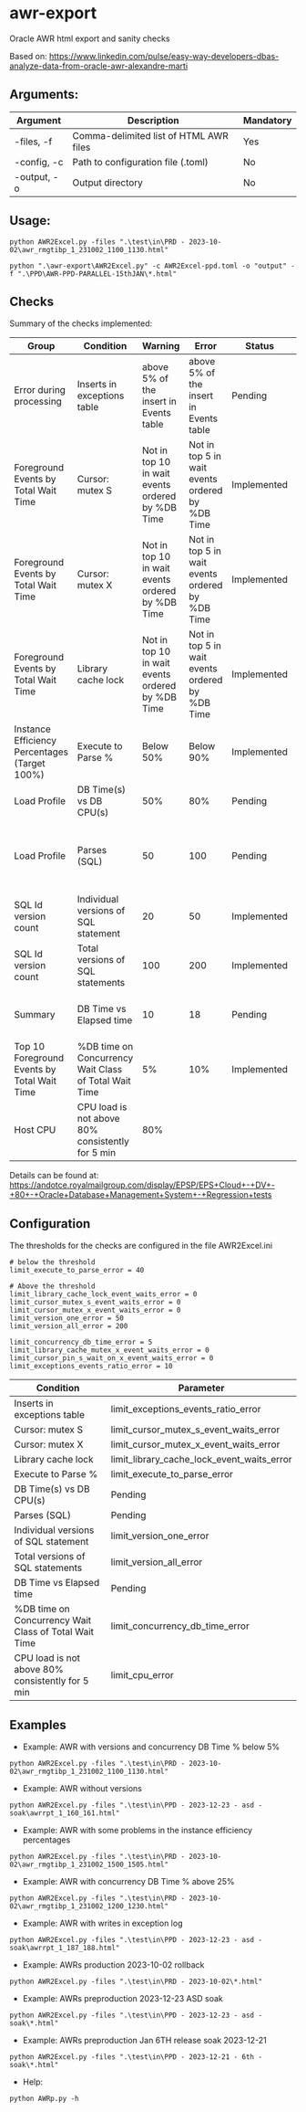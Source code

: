 # awr-export
Oracle AWR html export and sanity checks

Based on: https://www.linkedin.com/pulse/easy-way-developers-dbas-analyze-data-from-oracle-awr-alexandre-marti

## Arguments:
| Argument    | Description                            | Mandatory |
|-------------|----------------------------------------|-----------|
| -files, -f  | Comma-delimited list of HTML AWR files | Yes       |
| -config, -c | Path to configuration file (.toml)     | No        |
| -output, -o | Output directory                       | No        |


## Usage:
```commandline
python AWR2Excel.py -files ".\test\in\PRD - 2023-10-02\awr_rmgtibp_1_231002_1100_1130.html"
```

```commandline
python ".\awr-export\AWR2Excel.py" -c AWR2Excel-ppd.toml -o "output" -f ".\PPD\AWR-PPD-PARALLEL-15thJAN\*.html"
```

## Checks
Summary of the checks implemented:

| **Group**                                     | **Condition**                                         | **Warning**                                      | **Error**                                       | **Status**  | **Comment**                                       |
|-----------------------------------------------|-------------------------------------------------------|--------------------------------------------------|-------------------------------------------------|-------------|---------------------------------------------------|
| Error during processing                       | Inserts in exceptions table                           | above 5% of the insert in Events table           | above 5% of the insert in Events table          | Pending     | Working on it but not part of ASD RCA             |
| Foreground Events by Total Wait Time          | Cursor: mutex S                                       | Not in top 10 in wait events ordered by %DB Time | Not in top 5 in wait events ordered by %DB Time | Implemented |                                                   |
| Foreground Events by Total Wait Time          | Cursor: mutex X                                       | Not in top 10 in wait events ordered by %DB Time | Not in top 5 in wait events ordered by %DB Time | Implemented |                                                   |
| Foreground Events by Total Wait Time          | Library cache lock                                    | Not in top 10 in wait events ordered by %DB Time | Not in top 5 in wait events ordered by %DB Time | Implemented |                                                   |
| Instance Efficiency Percentages (Target 100%) | Execute to Parse %                                    | Below 50%                                        | Below 90%                                       | Implemented |                                                   |
| Load Profile                                  | DB Time(s) vs DB CPU(s)                               | 50%                                              | 80%                                             | Pending     | Working on it                                     |
| Load Profile                                  | Parses (SQL)                                          | 50                                               | 100                                             | Pending     | Parses already checked in %DB time on concurrency |
| SQL Id version count                          | Individual versions of SQL statement                  | 20                                               | 50                                              | Implemented |                                                   |
| SQL Id version count                          | Total versions of SQL statements                      | 100                                              | 200                                             | Implemented |                                                   |
| Summary                                       | DB Time vs Elapsed time                               | 10                                               | 18                                              | Pending     | Similar to DB Time(s) vs DB CPU(s)                |
| Top 10 Foreground Events by Total Wait Time   | %DB time on Concurrency Wait Class of Total Wait Time | 5%                                               | 10%                                             | Implemented |                                                   |
| Host CPU                                      | CPU load is not above 80% consistently for 5 min      | 80%                                              |                                                 |             |                                                   |

Details can be found at: https://andotce.royalmailgroup.com/display/EPSP/EPS+Cloud+-+DV+-+80+-+Oracle+Database+Management+System+-+Regression+tests

## Configuration
The thresholds for the checks are configured in the file AWR2Excel.ini
```
# below the threshold
limit_execute_to_parse_error = 40

# Above the threshold
limit_library_cache_lock_event_waits_error = 0
limit_cursor_mutex_s_event_waits_error = 0
limit_cursor_mutex_x_event_waits_error = 0
limit_version_one_error = 50
limit_version_all_error = 200

limit_concurrency_db_time_error = 5
limit_library_cache_mutex_x_event_waits_error = 0
limit_cursor_pin_s_wait_on_x_event_waits_error = 0
limit_exceptions_events_ratio_error = 10

``` 

| **Condition**                                         | **Parameter**                              |
|-------------------------------------------------------|--------------------------------------------|
| Inserts in exceptions table                           | limit_exceptions_events_ratio_error        |
| Cursor: mutex S                                       | limit_cursor_mutex_s_event_waits_error     |
| Cursor: mutex X                                       | limit_cursor_mutex_x_event_waits_error     |
| Library cache lock                                    | limit_library_cache_lock_event_waits_error |
| Execute to Parse %                                    | limit_execute_to_parse_error               |
| DB Time(s) vs DB CPU(s)                               | Pending                                    |
| Parses (SQL)                                          | Pending                                    |
| Individual versions of SQL statement                  | limit_version_one_error                    |
| Total versions of SQL statements                      | limit_version_all_error                    |
| DB Time vs Elapsed time                               | Pending                                    |
| %DB time on Concurrency Wait Class of Total Wait Time | limit_concurrency_db_time_error            |
| CPU load is not above 80% consistently for 5 min      | limit_cpu_error                            |

## Examples
* Example: AWR with versions and concurrency DB Time % below 5%
```
python AWR2Excel.py -files ".\test\in\PRD - 2023-10-02\awr_rmgtibp_1_231002_1100_1130.html"
```
* Example: AWR without versions
```
python AWR2Excel.py -files ".\test\in\PPD - 2023-12-23 - asd -soak\awrrpt_1_160_161.html"
```
* Example: AWR with some problems in the instance efficiency percentages
```
python AWR2Excel.py -files ".\test\in\PRD - 2023-10-02\awr_rmgtibp_1_231002_1500_1505.html"
```
* Example: AWR with concurrency DB Time % above 25%
```
python AWR2Excel.py -files ".\test\in\PRD - 2023-10-02\awr_rmgtibp_1_231002_1200_1230.html"
```
* Example: AWR with writes in exception log
```
python AWR2Excel.py -files ".\test\in\PPD - 2023-12-23 - asd -soak\awrrpt_1_187_188.html"
```
* Example: AWRs production 2023-10-02 rollback
```
python AWR2Excel.py -files ".\test\in\PRD - 2023-10-02\*.html"
```
* Example: AWRs preproduction 2023-12-23 ASD soak
```
python AWR2Excel.py -files ".\test\in\PPD - 2023-12-23 - asd -soak\*.html"
```
* Example: AWRs preproduction Jan 6TH release soak 2023-12-21
```
python AWR2Excel.py -files ".\test\in\PPD - 2023-12-21 - 6th - soak\*.html"
```
* Help:
```
python AWRp.py -h
```
